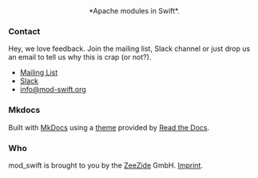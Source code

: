 <center>*Apache modules in Swift*.</center>

### Contact

Hey, we love feedback. Join the mailing list, Slack channel or just drop us
an email to tell us why this is crap (or not?).

- [Mailing List](https://groups.google.com/d/forum/mod_swift)
- [Slack](http://slack.noze.io)
- [info@mod-swift.org](mailto:info@mod-swift.org)


### Mkdocs

Built with <a href="http://www.mkdocs.org">MkDocs</a> 
using a <a href="https://github.com/snide/sphinx_rtd_theme">theme</a> 
provided by <a href="https://readthedocs.org">Read the Docs</a>.


### Who

mod_swift is brought to you by the
[ZeeZide](http://zeezide.de) GmbH.
[Imprint](http://zeezide.com/contact.html).
